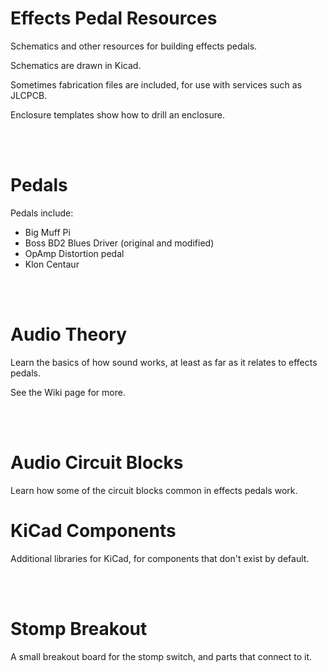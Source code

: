 # Effects Pedal Resources
Schematics and other resources for building effects pedals.

Schematics are drawn in Kicad.

Sometimes fabrication files are included, for use with services such as JLCPCB.

Enclosure templates show how to drill an enclosure.

</br></br>


# Pedals
Pedals include:
* Big Muff Pi
* Boss BD2 Blues Driver (original and modified)
* OpAmp Distortion pedal
* Klon Centaur

</br></br>


# Audio Theory
Learn the basics of how sound works, at least as far as it relates to effects pedals.

See the Wiki page for more.

</br></br>


# Audio Circuit Blocks
Learn how some of the circuit blocks common in effects pedals work.


# KiCad Components
Additional libraries for KiCad, for components that don't exist by default.

</br></br>


# Stomp Breakout
A small breakout board for the stomp switch, and parts that connect to it.

</br></br>

